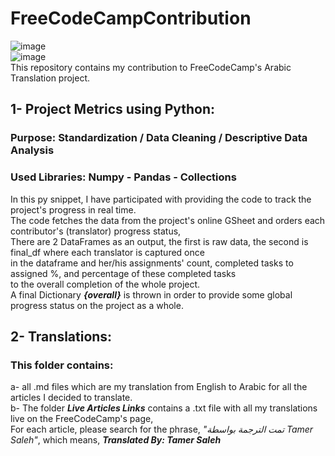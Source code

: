 # FreeCodeCampContribution  
![image](https://user-images.githubusercontent.com/95254477/159311285-0c19c69e-f60a-441d-a970-de82cef57b08.png)  
![image](https://user-images.githubusercontent.com/95254477/159311374-3b6be0a7-8265-494d-88f0-0eeb1e3ed95a.png)  
This repository contains my contribution to FreeCodeCamp's Arabic Translation project.  
## 1- Project Metrics using Python:  
### Purpose: Standardization / Data Cleaning / Descriptive Data Analysis   
### Used Libraries: Numpy - Pandas - Collections  
In this py snippet, I have participated with providing the code to track the project's progress in real time.  
The code fetches the data from the project's online GSheet and orders each contributor's (translator) progress status,  
There are 2 DataFrames as an output, the first is raw data, the second is final_df where each translator is captured once  
in the dataframe and her/his assignments' count, completed tasks to assigned %, and percentage of these completed tasks  
to the overall completion of the whole project.  
A final Dictionary ***{overall}*** is thrown in order to provide some global progress status on the project as a whole.  
  
## 2- Translations:  
### This folder contains:  
a- all .md files which are my translation from English to Arabic for all the articles I decided to translate.  
b- The folder ***Live Articles Links*** contains a .txt file with all my translations live on the FreeCodeCamp's page,  
For each article, please search for the phrase, *"تمت الترجمة بواسطة Tamer Saleh"*, which means, ***Translated By: Tamer Saleh***  
